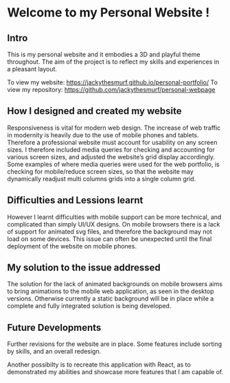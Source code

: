 # Welcome to my Personal Website ! 

## Intro
This is my personal website and it embodies a 3D and playful theme throughout. The aim of the project is to reflect my skills and experiences in a pleasant layout.  

To view my website: https://jackythesmurf.github.io/personal-portfolio/
To view my repository: https://github.com/jackythesmurf/personal-webpage

## How I designed and created my website
Responsiveness is vital for modern web design. The increase of web traffic in modernity is heavily due to the use of mobile phones and tablets. Therefore a professional website must account for usability on any screen sizes. I therefore included media queries for checking and accounting for various screen sizes, and adjusted the website’s grid display accordingly. Some examples of where media queries were used for the web portfolio, is checking for mobile/reduce screen sizes, so that the website may dynamically readjust multi columns grids into a single column grid.

## Difficulties and Lessions learnt

However I learnt difficulties with mobile support can be more technical, and complicated than simply UI/UX designs. On mobile browsers there is a lack of support for animated svg files, and therefore the background may not load on some devices. This issue can often be unexpected until the final deployment of the website on mobile phones.

## My solution to the issue addressed

The solution for the lack of animated backgrounds on mobile browsers aims to bring animations to the mobile web application, as seen in the desktop versions. 
Otherwise currently a static background will be in place while a complete and fully integrated solution is being developed.

## Future Developments
Further revisions for the website are in place. Some features include sorting by skills, and an overall redesign.

Another possibilty is to recreate this application with React, as to demonstrated my abilities and showcase more features that I am capable of.
